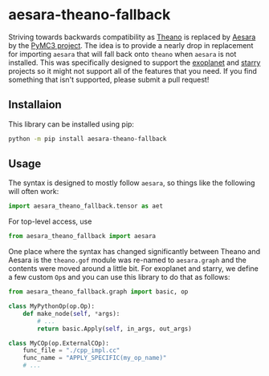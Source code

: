 # aesara-theano-fallback

Striving towards backwards compatibility as [Theano](https://github.com/theano/theano) is replaced by
[Aesara](https://github.com/pymc-devs/aesara) by the [PyMC3 project](https://docs.pymc.io). The idea is
to provide a nearly drop in replacement for importing `aesara` that will fall back onto `theano` when
`aesara` is not installed. This was specifically designed to support the [exoplanet](https://github.com/exoplanet-dev/exoplanet)
and [starry](https://github.com/rodluger/starry) projects so it might not support all of the features
that you need. If you find something that isn't supported, please submit a pull request!

## Installaion

This library can be installed using pip:

```bash
python -m pip install aesara-theano-fallback
```

## Usage

The syntax is designed to mostly follow `aesara`, so things like the following will often work:

```python
import aesara_theano_fallback.tensor as aet
```

For top-level access, use

```python
from aesara_theano_fallback import aesara
```

One place where the syntax has changed significantly between Theano and Aesara is the `theano.gof`
module was re-named to `aesara.graph` and the contents were moved around a little bit. For exoplanet
and starry, we define a few custom `Op`s and you can use this library to do that as follows:

```python
from aesara_theano_fallback.graph import basic, op

class MyPythonOp(op.Op):
    def make_node(self, *args):
        # ...
        return basic.Apply(self, in_args, out_args)

class MyCOp(op.ExternalCOp):
    func_file = "./cpp_impl.cc"
    func_name = "APPLY_SPECIFIC(my_op_name)"
    # ...
```
